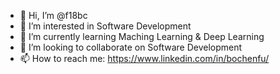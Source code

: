 - 👋 Hi, I’m @f18bc
- 👀 I’m interested in Software Development
- 🌱 I’m currently learning Maching Learning & Deep Learning
- 💞️ I’m looking to collaborate on Software Development
- 📫 How to reach me: https://www.linkedin.com/in/bochenfu/
